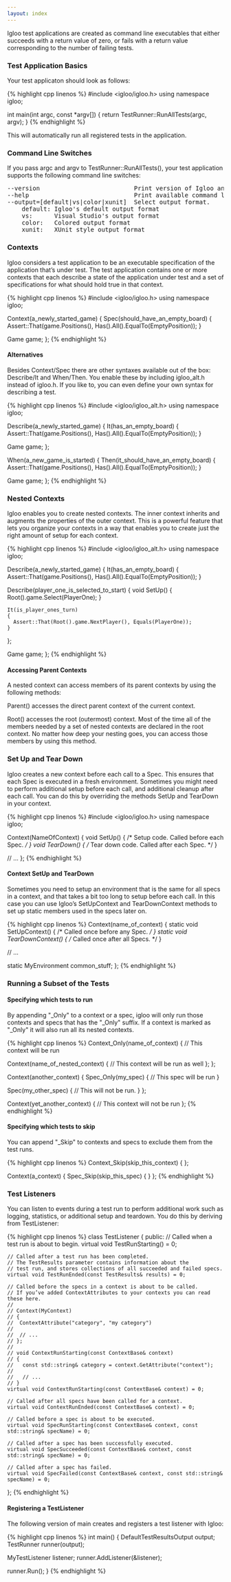 ```yaml
---
layout: index
---
```


Igloo test applications are created as command line executables that either succeeds with a return value of zero, or fails with a return value corresponding to the number of failing tests.

### Test Application Basics

Your test applicaton should look as follows:

{% highlight cpp linenos %}
#include <igloo/igloo.h>
using namespace igloo;

int main(int argc, const *argv[])
{
  return TestRunner::RunAllTests(argc, argv);
}
{% endhighlight %}

This will automatically run all registered tests in the application.

### Command Line Switches

If you pass argc and argv to TestRunner::RunAllTests(), your test application supports the following command line switches:

<pre>
--version                          Print version of Igloo and exit.
--help                             Print available command line switches.
--output=[default|vs|color|xunit]  Select output format.
    default: Igloo's default output format
    vs:      Visual Studio's output format
    color:   Colored output format
    xunit:   XUnit style output format
</pre>

### Contexts

Igloo considers a test application to be an executable specification of the application that’s under test. The test application contains one or more contexts that each describe a state of the application under test and a set of specifications for what should hold true in that context.

{% highlight cpp linenos %}
#include <igloo/igloo.h>
using namespace igloo;

Context(a_newly_started_game)
{
  Spec(should_have_an_empty_board)
  {
    Assert::That(game.Positions(), Has().All().EqualTo(EmptyPosition));
  } 

  Game game;
};
{% endhighlight %}

#### Alternatives

Besides Context/Spec there are other syntaxes available out of the box: Describe/It and When/Then. You enable these by including igloo_alt.h instead of igloo.h. If you like to, you can even define your own syntax for describing a test.

{% highlight cpp linenos %}
#include <igloo/igloo_alt.h>
using namespace igloo;

Describe(a_newly_started_game)
{
  It(has_an_empty_board)
  {
    Assert::That(game.Positions(), Has().All().EqualTo(EmptyPosition));
  } 

  Game game;
};

When(a_new_game_is_started)
{
  Then(it_should_have_an_empty_board)
  {
    Assert::That(game.Positions(), Has().All().EqualTo(EmptyPosition));
  } 

  Game game;
};
{% endhighlight %}

### Nested Contexts

Igloo enables you to create nested contexts. The inner context inherits and augments the properties of the outer context. This is a powerful feature that lets you organize your contexts in a way that enables you to create just the right amount of setup for each context.

{% highlight cpp linenos %}
#include <igloo/igloo_alt.h>
using namespace igloo;

Describe(a_newly_started_game)
{
  It(has_an_empty_board)
  {
    Assert::That(game.Positions(), Has().All().EqualTo(EmptyPosition));
  }

  Describe(player_one_is_selected_to_start)
  {
    void SetUp()
    {
      Root().game.Select(PlayerOne);
    }

    It(is_player_ones_turn)
    {
      Assert::That(Root().game.NextPlayer(), Equals(PlayerOne));
    }
  };  

  Game game;
};
{% endhighlight %}

#### Accessing Parent Contexts

A nested context can access members of its parent contexts by using the following methods:

Parent() accesses the direct parent context of the current context.

Root() accesses the root (outermost) context. Most of the time all of the members needed
by a set of nested contexts are declared in the root context. No matter how deep your nesting
goes, you can access those members by using this method.

### Set Up and Tear Down

Igloo creates a new context before each call to a Spec. This ensures that each Spec is executed in a fresh environment. Sometimes you might need to perform additional setup before each call, and additional cleanup after each call. You can do this by overriding the methods SetUp and TearDown in your context.

{% highlight cpp linenos %}
#include <igloo/igloo.h>
using namespace igloo;

Context(NameOfContext)
{
  void SetUp() { /* Setup code. Called before each Spec. */ }
  void TearDown() { /* Tear down code. Called after each Spec. */ }

  // ...
};
{% endhighlight %}

#### Context SetUp and TearDown

Sometimes you need to setup an environment that is the same for all specs in a context, and that takes a bit too long to setup before each call. In this case you can use Igloo’s SetUpContext and TearDownContext methods to set up static members used in the specs later on.

{% highlight cpp linenos %}
Context(name_of_context)
{
  static void SetUpContext() { /* Called once before any Spec. */ }
  static void TearDownContext() { /* Called once after all Specs. */ }

  // ...

  static MyEnvironment common_stuff;
};
{% endhighlight %}

### Running a Subset of the Tests

#### Specifying which tests to run

By appending "_Only" to a context or a spec, igloo will only run those contexts and specs that has the "_Only" suffix. If a context is marked as "_Only" it will also run all its nested contexts.

{% highlight cpp linenos %}
Context_Only(name_of_context)
{
  // This context will be run

  Context(name_of_nested_context)
  {
    // This context will be run as well
  };
};

Context(another_context)
{
  Spec_Only(my_spec)
  {
    // This spec will be run
  }

  Spec(my_other_spec)
  {
    // This will not be run.
  }
};

Context(yet_another_context)
{
  // This context will not be run
};
{% endhighlight %}

#### Specifying which tests to skip

You can append "_Skip" to contexts and specs to exclude them from the test runs.

{% highlight cpp linenos %}
Context_Skip(skip_this_context)
{
};

Context(a_context)
{
  Spec_Skip(skip_this_spec)
  {
  }
};
{% endhighlight %}

### Test Listeners

You can listen to events during a test run to perform additional work such as logging, statistics, or additional setup and teardown. You do this by deriving from TestListener:

{% highlight cpp linenos %}
class TestListener
{
  public:
    // Called when a test run is about to begin.
    virtual void TestRunStarting() = 0;

    // Called after a test run has been completed.
    // The TestResults parameter contains information about the
    // test run, and stores collections of all succeeded and failed specs.
    virtual void TestRunEnded(const TestResults& results) = 0;

    // Called before the specs in a context is about to be called.
    // If you’ve added ContextAttributes to your contexts you can read these here.
    //
    // Context(MyContext)
    // {
    //  ContextAttribute("category", "my category")
    // 
    //  // ...
    // };
    //
    // void ContextRunStarting(const ContextBase& context)
    // {
    //   const std::string& category = context.GetAttribute("context");
    //
    //   // ...
    // }
    virtual void ContextRunStarting(const ContextBase& context) = 0;

    // Called after all specs have been called for a context.
    virtual void ContextRunEnded(const ContextBase& context) = 0;

    // Called before a spec is about to be executed.
    virtual void SpecRunStarting(const ContextBase& context, const std::string& specName) = 0;

    // Called after a spec has been successfully executed.
    virtual void SpecSucceeded(const ContextBase& context, const std::string& specName) = 0;

    // Called after a spec has failed.
    virtual void SpecFailed(const ContextBase& context, const std::string& specName) = 0;
};
{% endhighlight %}

#### Registering a TestListener

The following version of main creates and registers a test listener with Igloo:

{% highlight cpp linenos %}
int main()
{
  DefaultTestResultsOutput output;
  TestRunner runner(output);

  MyTestListener listener;
  runner.AddListener(&listener);

  runner.Run();
}
{% endhighlight %}
